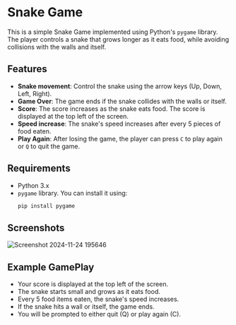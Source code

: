 # Snake Game

This is a simple Snake Game implemented using Python's `pygame` library. The player controls a snake that grows longer as it eats food, while avoiding collisions with the walls and itself.

## Features

- **Snake movement**: Control the snake using the arrow keys (Up, Down, Left, Right).
- **Game Over**: The game ends if the snake collides with the walls or itself.
- **Score**: The score increases as the snake eats food. The score is displayed at the top left of the screen.
- **Speed increase**: The snake's speed increases after every 5 pieces of food eaten.
- **Play Again**: After losing the game, the player can press `C` to play again or `Q` to quit the game.

## Requirements

- Python 3.x
- `pygame` library. You can install it using:
  ```bash
  pip install pygame
  ```
## Screenshots
![Screenshot 2024-11-24 195646](https://github.com/user-attachments/assets/8a10f30a-6a19-4200-a03c-0d733e80cbdc)
 
## Example GamePlay
- Your score is displayed at the top left of the screen.
- The snake starts small and grows as it eats food.
- Every 5 food items eaten, the snake's speed increases.
- If the snake hits a wall or itself, the game ends.
- You will be prompted to either quit (Q) or play again (C).
